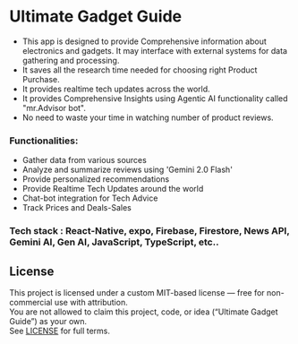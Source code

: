 # Ultimate Gadget Guide

- This app is designed to provide Comprehensive information about electronics and gadgets. It may interface with external systems for data gathering and processing.
- It saves all the research time needed for choosing right Product Purchase.
- It provides realtime tech updates across the world.
- It provides Comprehensive Insights using Agentic AI functionality called "mr.Advisor bot".
- No need to waste your time in watching number of product reviews.
  
### Functionalities:
 - Gather data from various sources
 - Analyze and summarize reviews using 'Gemini 2.0 Flash'
 - Provide personalized recommendations
 - Provide Realtime Tech Updates around the world
 - Chat-bot integration for Tech Advice
 - Track Prices and Deals-Sales

### Tech stack : React-Native, expo, Firebase, Firestore, News API, Gemini AI, Gen AI, JavaScript, TypeScript, etc..


## License
This project is licensed under a custom MIT-based license — free for non-commercial use with attribution.  
You are not allowed to claim this project, code, or idea (“Ultimate Gadget Guide”) as your own.  
See [LICENSE](./LICENSE) for full terms.
